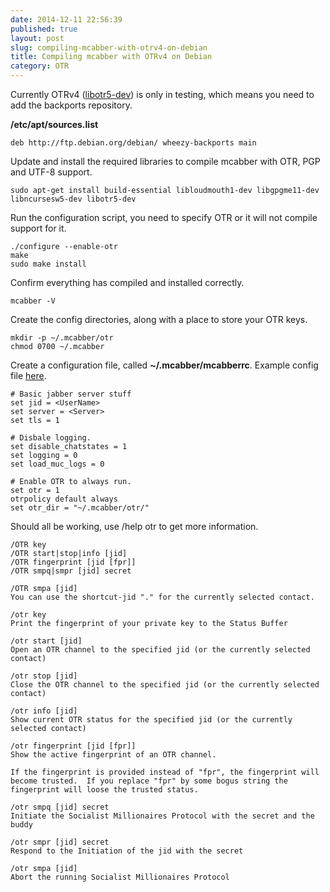 ```yaml
---
date: 2014-12-11 22:56:39
published: true
layout: post
slug: compiling-mcabber-with-otrv4-on-debian
title: Compiling mcabber with OTRv4 on Debian
category: OTR
---
```


Currently OTRv4 ([libotr5-dev](https://packages.debian.org/wheezy-backports/libotr5-dev)) is only in testing, which means you need to add the backports repository.

__/etc/apt/sources.list__

	deb http://ftp.debian.org/debian/ wheezy-backports main 

Update and install the required libraries to compile mcabber with OTR, PGP and UTF-8 support.

	sudo apt-get install build-essential libloudmouth1-dev libgpgme11-dev libncursesw5-dev libotr5-dev

Run the configuration script, you need to specify OTR or it will not compile support for it.

	./configure --enable-otr
	make
	sudo make install

Confirm everything has compiled and installed correctly.

	mcabber -V

Create the config directories, along with a place to store your OTR keys.

	mkdir -p ~/.mcabber/otr
	chmod 0700 ~/.mcabber

Create a configuration file, called __~/.mcabber/mcabberrc__. Example config file [here](http://mcabber.com/files/mcabberrc.example).

	# Basic jabber server stuff
	set jid = <UserName>
	set server = <Server>
	set tls = 1
	
	# Disbale logging.
	set disable_chatstates = 1
	set logging = 0
	set load_muc_logs = 0
	
	# Enable OTR to always run.
	set otr = 1
	otrpolicy default always
	set otr_dir = "~/.mcabber/otr/"

Should all be working, use /help otr to get more information.

	/OTR key
	/OTR start|stop|info [jid]
	/OTR fingerprint [jid [fpr]]
	/OTR smpq|smpr [jid] secret
	
	/OTR smpa [jid]
	You can use the shortcut-jid "." for the currently selected contact.
	
	/otr key
	Print the fingerprint of your private key to the Status Buffer
	
	/otr start [jid]
	Open an OTR channel to the specified jid (or the currently selected contact)
	
	/otr stop [jid]
	Close the OTR channel to the specified jid (or the currently selected contact)
	
	/otr info [jid]
	Show current OTR status for the specified jid (or the currently selected contact)
	
	/otr fingerprint [jid [fpr]]
	Show the active fingerprint of an OTR channel.
	
	If the fingerprint is provided instead of "fpr", the fingerprint will become trusted.  If you replace "fpr" by some bogus string the fingerprint will loose the trusted status.
	
	/otr smpq [jid] secret
	Initiate the Socialist Millionaires Protocol with the secret and the buddy
	
	/otr smpr [jid] secret
	Respond to the Initiation of the jid with the secret
	
	/otr smpa [jid]
	Abort the running Socialist Millionaires Protocol



